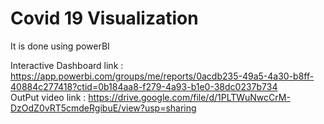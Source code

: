 # Covid 19 Visualization
It is done using powerBI

Interactive Dashboard link : https://app.powerbi.com/groups/me/reports/0acdb235-49a5-4a30-b8ff-40884c277418?ctid=0b184aa8-f279-4a93-b1e0-38dc0237b734 <br/>
OutPut video link :  https://drive.google.com/file/d/1PLTWuNwcCrM-DzOdZ0vRT5cmdeRgibuE/view?usp=sharing
